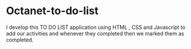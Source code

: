 # Octanet-to-do-list
I develop this TO DO LIST application  using HTML , CSS and Javascript to add our activities and whenever they completed then we marked them as completed.
